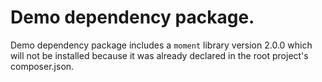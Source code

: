 # Demo dependency package.

Demo dependency package includes a `moment` library version 2.0.0 which will 
not be installed because it was already declared in the root project's 
composer.json.
